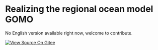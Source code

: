 ﻿# Realizing the regional ocean model GOMO

No English version available right now, welcome to contribute.

[![View Source On Gitee](../_static/logo_source.png)](https://gitee.com/mindspore/docs/blob/r1.1/tutorials/training/source_en/advanced_use/hpc_gomo.md)&nbsp;&nbsp;
